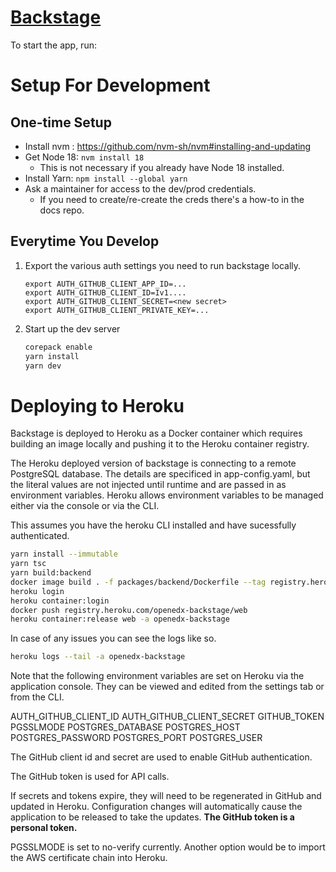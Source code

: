 # [Backstage](https://backstage.io)

To start the app, run:

# Setup For Development

## One-time Setup
- Install nvm : https://github.com/nvm-sh/nvm#installing-and-updating
- Get Node 18: `nvm install 18`
    - This is not necessary if you already have Node 18 installed.
- Install Yarn: `npm install --global yarn`
- Ask a maintainer for access to the dev/prod credentials.
    - If you need to create/re-create the creds there's a how-to in the docs repo.


## Everytime You Develop

1. Export the various auth settings you need to run backstage locally.
    ```
    export AUTH_GITHUB_CLIENT_APP_ID=...
    export AUTH_GITHUB_CLIENT_ID=Iv1....
    export AUTH_GITHUB_CLIENT_SECRET=<new secret>
    export AUTH_GITHUB_CLIENT_PRIVATE_KEY=...
    ```

2. Start up the dev server
    ```sh
    corepack enable
    yarn install
    yarn dev
    ```

# Deploying to Heroku

Backstage is deployed to Heroku as a Docker container which requires
building an image locally and pushing it to the Heroku container
registry.

The Heroku deployed version of backstage is connecting to a remote
PostgreSQL database. The details are specificed in app-config.yaml,
but the literal values are not injected until runtime and are passed
in as environment variables. Heroku allows environment variables to be
managed either via the console or via the CLI.

This assumes you have the heroku CLI installed and have sucessfully
authenticated.

```sh
yarn install --immutable
yarn tsc
yarn build:backend
docker image build . -f packages/backend/Dockerfile --tag registry.heroku.com/openedx-backstage/web --pull
heroku login
heroku container:login
docker push registry.heroku.com/openedx-backstage/web
heroku container:release web -a openedx-backstage
```

In case of any issues you can see the logs like so.

```sh
heroku logs --tail -a openedx-backstage
```

Note that the following environment variables are set on Heroku via the application console. They can be viewed and edited from the settings tab or from the CLI.

AUTH_GITHUB_CLIENT_ID
AUTH_GITHUB_CLIENT_SECRET
GITHUB_TOKEN
PGSSLMODE
POSTGRES_DATABASE
POSTGRES_HOST
POSTGRES_PASSWORD
POSTGRES_PORT
POSTGRES_USER

The GitHub client id and secret are used to enable GitHub authentication.

The GitHub token is used for API calls.

If secrets and tokens expire, they will need to be regenerated in GitHub and updated in Heroku. Configuration changes will automatically cause the application to be released to take the updates. **The GitHub token is a personal token.**

PGSSLMODE is set to no-verify currently.  Another option would be to import the AWS certificate chain into Heroku.
